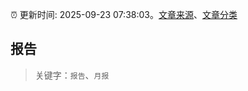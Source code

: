 :alarm_clock: 更新时间: 2025-09-23 07:38:03。[文章来源](/README.md)、[文章分类](/TAGS.md)

## 报告


> 关键字：`报告`、`月报`



